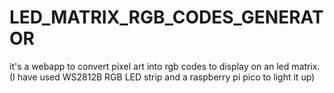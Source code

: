 # LED_MATRIX_RGB_CODES_GENERATOR
it's a webapp to convert pixel art into rgb codes to display on an led matrix. (I have used WS2812B RGB LED strip and a raspberry pi pico to light it up)
